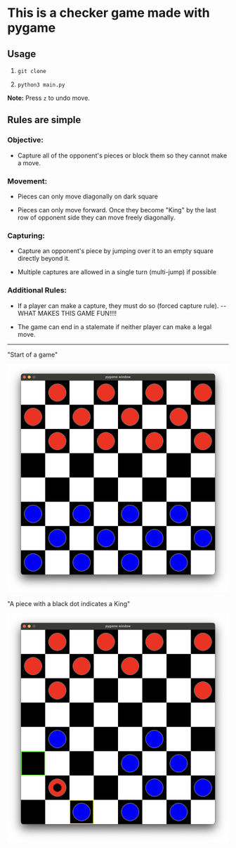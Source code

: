 # This is a checker game made with pygame

## Usage

1.  `git clone`

2.  `python3 main.py`

**Note:** Press `z` to undo move.

## Rules are simple

### Objective:

- Capture all of the opponent's pieces or block them so they cannot make a move.

### Movement:

- Pieces can only move diagonally on dark square

- Pieces can only move forward. Once they become "King" by the last row of opponent side they can move freely diagonally.

### Capturing:

- Capture an opponent's piece by jumping over it to an empty square directly beyond it.

- Multiple captures are allowed in a single turn (multi-jump) if possible

### Additional Rules:

- If a player can make a capture, they must do so (forced capture rule). -- WHAT MAKES THIS GAME FUN!!!!

- The game can end in a stalemate if neither player can make a legal move.

---

"Start of a game"

![Initial](assets/initial.png)

"A piece with a black dot indicates a King"

![King](assets/king.png)

